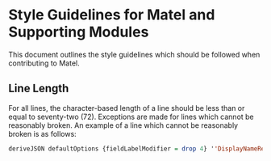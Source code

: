 # Style Guidelines for Matel and Supporting Modules
This document outlines the style guidelines which should be followed when contributing to Matel.
## Line Length
For all lines, the character-based length of a line should be less than or equal to seventy-two (72).  Exceptions are made for lines which cannot be reasonably broken.  An example of a line which cannot be reasonably broken is as follows:
```haskell
deriveJSON defaultOptions {fieldLabelModifier = drop 4} ''DisplayNameResponse;
```
